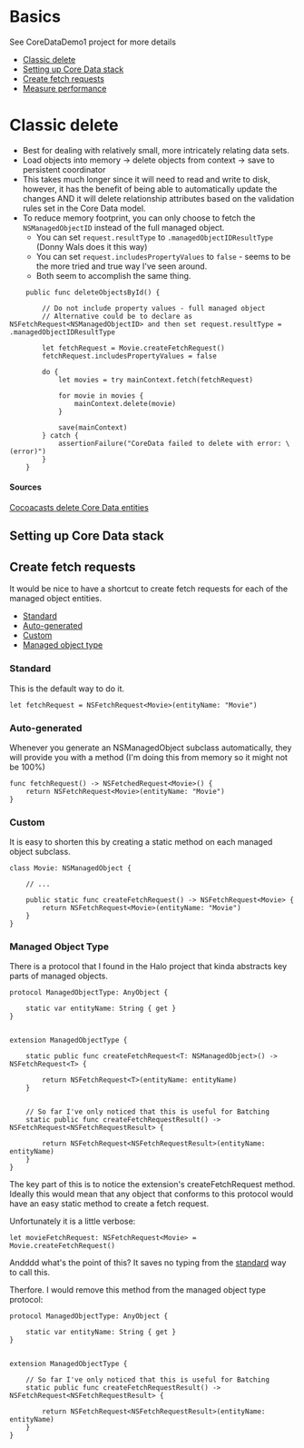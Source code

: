 # Basics

See CoreDataDemo1 project for more details

* [Classic delete](#classic-delete)
* [Setting up Core Data stack](#setting-up-core-data-stack)
* [Create fetch requests](#create-fetch-requests)
* [Measure performance](#measure-performance)

# Classic delete
* Best for dealing with relatively small, more intricately relating data sets.
* Load objects into memory -> delete objects from context -> save to persistent coordinator
* This takes much longer since it will need to read and write to disk, however, it has the benefit of being able to automatically update the changes AND it will delete relationship attributes based on the validation rules set in the Core Data model.
* To reduce memory footprint, you can only choose to fetch the `NSManagedObjectID` instead of the full managed object.
    * You can set `request.resultType` to `.managedObjectIDResultType` (Donny Wals does it this way)
    * You can set `request.includesPropertyValues` to `false` - seems to be the more tried and true way I've seen around.
    * Both seem to accomplish the same thing.
```
    public func deleteObjectsById() {

        // Do not include property values - full managed object
        // Alternative could be to declare as NSFetchRequest<NSManagedObjectID> and then set request.resultType = .managedObjectIDResultType

        let fetchRequest = Movie.createFetchRequest()
        fetchRequest.includesPropertyValues = false

        do {
            let movies = try mainContext.fetch(fetchRequest)

            for movie in movies {
                mainContext.delete(movie)
            }

            save(mainContext)
        } catch {
            assertionFailure("CoreData failed to delete with error: \(error)")
        }
    }
```

#### Sources
[Cocoacasts delete Core Data entities](https://cocoacasts.com/how-to-delete-every-record-of-a-core-data-entity)
<br />


## Setting up Core Data stack



## Create fetch requests
It would be nice to have a shortcut to create fetch requests for each of the managed object entities.

* [Standard](#standard)
* [Auto-generated](#auto-generated)
* [Custom](#custom)
* [Managed object type](#managed-object-type)

### Standard
This is the default way to do it.
```
let fetchRequest = NSFetchRequest<Movie>(entityName: "Movie")
```

### Auto-generated
Whenever you generate an NSManagedObject subclass automatically, they will provide you with a method (I'm doing this from memory so it might not be 100%)
```
func fetchRequest() -> NSFetchedRequest<Movie>() {
    return NSFetchRequest<Movie>(entityName: "Movie")
}
```

### Custom
It is easy to shorten this by creating a static method on each managed object subclass.
```
class Movie: NSManagedObject {

    // ...

    public static func createFetchRequest() -> NSFetchRequest<Movie> {
        return NSFetchRequest<Movie>(entityName: "Movie")
    }
}
```

### Managed Object Type
There is a protocol that I found in the Halo project that kinda abstracts key parts of managed objects.
```
protocol ManagedObjectType: AnyObject {

    static var entityName: String { get }
}


extension ManagedObjectType {

    static public func createFetchRequest<T: NSManagedObject>() -> NSFetchRequest<T> {

        return NSFetchRequest<T>(entityName: entityName)
    }


    // So far I've only noticed that this is useful for Batching
    static public func createFetchRequestResult() -> NSFetchRequest<NSFetchRequestResult> {

        return NSFetchRequest<NSFetchRequestResult>(entityName: entityName)
    }
}

```

The key part of this is to notice the extension's createFetchRequest method. Ideally this would mean that any object that conforms to this protocol would have an easy static method to create a fetch request.

Unfortunately it is a little verbose:
```
let movieFetchRequest: NSFetchRequest<Movie> = Movie.createFetchRequest()
```

Andddd what's the point of this? It saves no typing from the [standard](#standard) way to call this.

Therfore. I would remove this method from the managed object type protocol:

```
protocol ManagedObjectType: AnyObject {

    static var entityName: String { get }
}


extension ManagedObjectType {

    // So far I've only noticed that this is useful for Batching
    static public func createFetchRequestResult() -> NSFetchRequest<NSFetchRequestResult> {

        return NSFetchRequest<NSFetchRequestResult>(entityName: entityName)
    }
}
```
